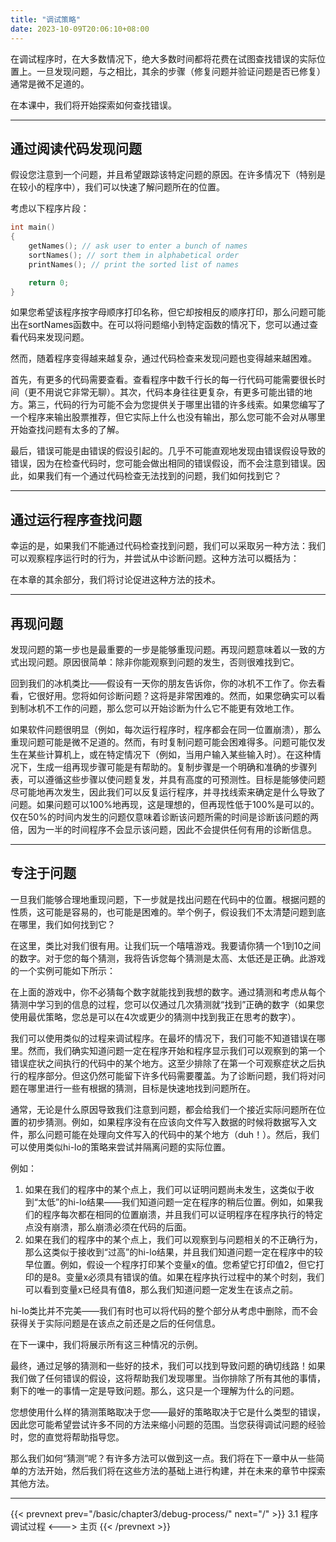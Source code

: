 ```yaml
---
title: "调试策略"
date: 2023-10-09T20:06:10+08:00
---
```


在调试程序时，在大多数情况下，绝大多数时间都将花费在试图查找错误的实际位置上。一旦发现问题，与之相比，其余的步骤（修复问题并验证问题是否已修复）通常是微不足道的。

在本课中，我们将开始探索如何查找错误。

***
## 通过阅读代码发现问题

假设您注意到一个问题，并且希望跟踪该特定问题的原因。在许多情况下（特别是在较小的程序中），我们可以快速了解问题所在的位置。

考虑以下程序片段：

```C++
int main()
{
    getNames(); // ask user to enter a bunch of names
    sortNames(); // sort them in alphabetical order
    printNames(); // print the sorted list of names

    return 0;
}
```

如果您希望该程序按字母顺序打印名称，但它却按相反的顺序打印，那么问题可能出在sortNames函数中。在可以将问题缩小到特定函数的情况下，您可以通过查看代码来发现问题。

然而，随着程序变得越来越复杂，通过代码检查来发现问题也变得越来越困难。

首先，有更多的代码需要查看。查看程序中数千行长的每一行代码可能需要很长时间（更不用说它非常无聊）。其次，代码本身往往更复杂，有更多可能出错的地方。第三，代码的行为可能不会为您提供关于哪里出错的许多线索。如果您编写了一个程序来输出股票推荐，但它实际上什么也没有输出，那么您可能不会对从哪里开始查找问题有太多的了解。

最后，错误可能是由错误的假设引起的。几乎不可能直观地发现由错误假设导致的错误，因为在检查代码时，您可能会做出相同的错误假设，而不会注意到错误。因此，如果我们有一个通过代码检查无法找到的问题，我们如何找到它？

***
## 通过运行程序查找问题

幸运的是，如果我们不能通过代码检查找到问题，我们可以采取另一种方法：我们可以观察程序运行时的行为，并尝试从中诊断问题。这种方法可以概括为：

在本章的其余部分，我们将讨论促进这种方法的技术。

***
## 再现问题

发现问题的第一步也是最重要的一步是能够重现问题。再现问题意味着以一致的方式出现问题。原因很简单：除非你能观察到问题的发生，否则很难找到它。

回到我们的冰机类比——假设有一天你的朋友告诉你，你的冰机不工作了。你去看看，它很好用。您将如何诊断问题？这将是非常困难的。然而，如果您确实可以看到制冰机不工作的问题，那么您可以开始诊断为什么它不能更有效地工作。

如果软件问题很明显（例如，每次运行程序时，程序都会在同一位置崩溃），那么重现问题可能是微不足道的。然而，有时复制问题可能会困难得多。问题可能仅发生在某些计算机上，或在特定情况下（例如，当用户输入某些输入时）。在这种情况下，生成一组再现步骤可能是有帮助的。复制步骤是一个明确和准确的步骤列表，可以遵循这些步骤以使问题复发，并具有高度的可预测性。目标是能够使问题尽可能地再次发生，因此我们可以反复运行程序，并寻找线索来确定是什么导致了问题。如果问题可以100%地再现，这是理想的，但再现性低于100%是可以的。仅在50%的时间内发生的问题仅意味着诊断该问题所需的时间是诊断该问题的两倍，因为一半的时间程序不会显示该问题，因此不会提供任何有用的诊断信息。

***
## 专注于问题

一旦我们能够合理地重现问题，下一步就是找出问题在代码中的位置。根据问题的性质，这可能是容易的，也可能是困难的。举个例子，假设我们不太清楚问题到底在哪里，我们如何找到它？

在这里，类比对我们很有用。让我们玩一个嘻嘻游戏。我要请你猜一个1到10之间的数字。对于您的每个猜测，我将告诉您每个猜测是太高、太低还是正确。此游戏的一个实例可能如下所示：

在上面的游戏中，你不必猜每个数字就能找到我想的数字。通过猜测和考虑从每个猜测中学习到的信息的过程，您可以仅通过几次猜测就“找到”正确的数字（如果您使用最优策略，您总是可以在4次或更少的猜测中找到我正在思考的数字）。

我们可以使用类似的过程来调试程序。在最坏的情况下，我们可能不知道错误在哪里。然而，我们确实知道问题一定在程序开始和程序显示我们可以观察到的第一个错误症状之间执行的代码中的某个地方。这至少排除了在第一个可观察症状之后执行的程序部分。但这仍然可能留下许多代码需要覆盖。为了诊断问题，我们将对问题在哪里进行一些有根据的猜测，目标是快速地找到问题所在。

通常，无论是什么原因导致我们注意到问题，都会给我们一个接近实际问题所在位置的初步猜测。例如，如果程序没有在应该向文件写入数据的时候将数据写入文件，那么问题可能在处理向文件写入的代码中的某个地方（duh！）。然后，我们可以使用类似hi-lo的策略来尝试并隔离问题的实际位置。

例如：

1. 如果在我们的程序中的某个点上，我们可以证明问题尚未发生，这类似于收到“太低”的hi-lo结果——我们知道问题一定在程序的稍后位置。例如，如果我们的程序每次都在相同的位置崩溃，并且我们可以证明程序在程序执行的特定点没有崩溃，那么崩溃必须在代码的后面。
2. 如果在我们的程序中的某个点上，我们可以观察到与问题相关的不正确行为，那么这类似于接收到“过高”的hi-lo结果，并且我们知道问题一定在程序中的较早位置。例如，假设一个程序打印某个变量x的值。您希望它打印值2，但它打印的是8。变量x必须具有错误的值。如果在程序执行过程中的某个时刻，我们可以看到变量x已经具有值8，那么我们知道问题一定发生在该点之前。


hi-lo类比并不完美——我们有时也可以将代码的整个部分从考虑中删除，而不会获得关于实际问题是在该点之前还是之后的任何信息。

在下一课中，我们将展示所有这三种情况的示例。

最终，通过足够的猜测和一些好的技术，我们可以找到导致问题的确切线路！如果我们做了任何错误的假设，这将帮助我们发现哪里。当你排除了所有其他的事情，剩下的唯一的事情一定是导致问题。那么，这只是一个理解为什么的问题。

您想使用什么样的猜测策略取决于您——最好的策略取决于它是什么类型的错误，因此您可能希望尝试许多不同的方法来缩小问题的范围。当您获得调试问题的经验时，您的直觉将帮助指导您。

那么我们如何“猜测”呢？有许多方法可以做到这一点。我们将在下一章中从一些简单的方法开始，然后我们将在这些方法的基础上进行构建，并在未来的章节中探索其他方法。

***

{{< prevnext prev="/basic/chapter3/debug-process/" next="/" >}}
3.1 程序调试过程
<--->
主页
{{< /prevnext >}}
